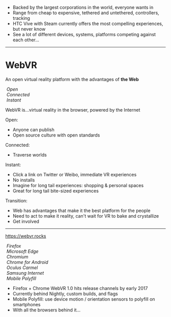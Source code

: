 

<!-- .slide: data-background="resources/textures/background-radial.jpeg" -->

<div class="image-row">
  <div><img class="plain" data-src="media/img/google-cardboard.png"></div>
  <div><img class="plain" data-src="media/img/google-daydream.png"></div>
  <div><img class="plain" data-src="media/img/samsung-gearvr.png"></div>
</div>

<div class="image-row">
  <div><img class="plain" data-src="media/img/oculus-rift.png"></div>
  <div><img class="plain" data-src="media/img/playstation-vr.png"></div>
  <div><img class="plain" data-src="media/img/htc-vive.png"></div>
</div>

<!-- NOTES -->
- Backed by the largest corporations in the world, everyone wants in
- Range from cheap to expensive, tethered and untethered, controllers, tracking
- HTC Vive with Steam currently offers the most compelling experiences, but never know
- See a lot of different devices, systems, platforms competing against each other...

------

<!-- .slide: data-background="resources/textures/background-radial.jpeg" -->

# WebVR

An open virtual reality platform with the advantages of **the Web**

<div class="captioned-image-row">
  <div>
    <img class="plain" data-src="media/img/web-is-open.png">
    <i>Open</i>
  </div>
  <div>
    <img class="plain" data-src="media/img/web-is-connected.png">
    <i>Connected</i>
  </div>
  <div>
    <img class="plain" data-src="media/img/web-is-instant.png">
    <i>Instant</i>
  </div>
</div>

<!-- NOTES -->
WebVR is...virtual reality in the browser, powered by the Internet

Open:
- Anyone can publish
- Open source culture with open standards

Connected:
- Traverse worlds

Instant:
- Click a link on Twitter or Weibo, immediate VR experiences
- No installs
- Imagine for long tail experiences: shopping & personal spaces
- Great for long tail bite-sized experiences

Transition:
- Web has advantages that make it the best platform for the people
- Need to act to make it reality, can't wait for VR to bake and crystallize
- Get involved


------

<!-- .slide: data-background="resources/textures/background-radial.jpeg" -->

https://webvr.rocks

<div class="captioned-image-row small">
  <div>
    <img class="plain" data-src="media/img/firefox-nightly.png">
    <i>Firefox</i>
  </div>
  <div>
    <img class="plain" data-src="media/img/edge.jpg">
    <i>Microsoft Edge</i>
  </div>
  <div>
    <img class="plain" data-src="media/img/chromium.png">
    <i>Chromium</i>
  </div>
</div>

<div class="captioned-image-row small">
  <div>
    <img class="plain" data-src="media/img/chrome.jpg">
    <i>Chrome for Android</i>
  </div>
  <div>
    <img class="plain" data-src="media/img/carmel.jpg">
    <i>Oculus Carmel</i>
  </div>
  <div>
    <img class="plain" data-src="media/img/samsung-browser.png">
    <i>Samsung Internet</i>
  </div>
  <div>
    <img class="plain" data-src="media/img/google-cardboard.png">
    <i>Mobile Polyfill</i>
  </div>
</div>

<!-- NOTES -->
- Firefox + Chrome WebVR 1.0 hits release channels by early 2017
- Currently behind Nightly, custom builds, and flags
- Mobile Polyfill: use device motion / orientation sensors to polyfill on smartphones
- With all the browsers behind it...




